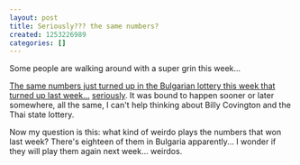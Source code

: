 ```yaml
---
layout: post
title: Seriously??? the same numbers?
created: 1253226989
categories: []
---
```

Some people are walking around with a super grin this week... 

<a href="http://www.irishtimes.com/newspaper/breaking/2009/0917/breaking62.htm">The same numbers just turned up in the Bulgarian lottery this week that turned up last week...</a> <a href="http://www.abc.net.au/pm/content/2009/s2689394.htm">seriously</a>. It was bound to happen sooner or later somewhere, all the same, I can't help thinking about Billy Covington and the Thai state lottery.

Now my question is this: what kind of weirdo plays the numbers that won last week? There's eighteen of them in Bulgaria apparently... I wonder if they will play them again next week... weirdos.

